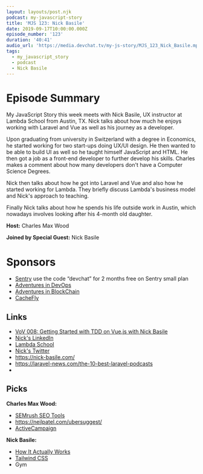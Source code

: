 ```yaml
---
layout: layouts/post.njk
podcast: my-javascript-story
title: 'MJS 123: Nick Basile'
date: 2019-09-17T10:00:00.000Z
episode_number: '123'
duration: '40:41'
audio_url: 'https://media.devchat.tv/my-js-story/MJS_123_Nick_Basile.mp3'
tags:
  - my_javascript_story
  - podcast
  - Nick Basile
---
```

# Episode Summary

My JavaScript Story this week meets with Nick Basile, UX instructor at Lambda School from Austin, TX. Nick talks about how much he enjoys working with Laravel and Vue as well as his journey as a developer. 

Upon graduating from university in Switzerland with a degree in Economics, he started working for two start-ups doing UX/UI design. He then wanted to be able to build UI as well so he taught himself JavaScript and HTML. He then got a job as a front-end developer to further develop his skills. Charles makes a comment about how many developers don't have a Computer Science Degrees.

Nick then talks about how he got into Laravel and Vue and also how he started working for Lambda. They briefly discuss Lambda's business model and Nick's approach to teaching.

Finally Nick talks about how he spends his life outside work in Austin, which nowadays involves looking after his 4-month old daughter.

**Host:** Charles Max Wood

**Joined by Special Guest:** Nick Basile

# Sponsors

* [Sentry](https://sentry.io/) use the code “devchat” for 2 months free on Sentry small plan
* [Adventures in DevOps](https://devchat.tv/adventures-in-devops/)
* [Adventures in BlockChain](https://devchat.tv/adventures-in-blockchain/)
* [CacheFly](https://www.cachefly.com/)

## Links

* [VoV 008: Getting Started with TDD on Vue.js with Nick Basile](<VoV 008: Getting Started with TDD on Vue.js with Nick Basile>)
* [Nick's LinkedIn](https://www.linkedin.com/in/nickbasile/)
* [Lambda School](https://lambdaschool.com)
* [Nick's Twitter](https://twitter.com/nickjbasile) 
* <https://nick-basile.com/>
* <https://laravel-news.com/the-10-best-laravel-podcasts>
* 

## Picks

**Charles Max Wood:**

* [SEMrush SEO Tools](www.semrush.com/‎)
* <https://neilpatel.com/ubersuggest/>
* [ActiveCampaign](https://www.activecampaign.com)


**Nick Basile:**

* [How It Actually Works](https://www.howitactuallyworks.com/welcome)
* [Tailwind CSS](https://tailwindcss.com)
* Gym
